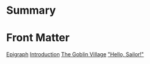 # Summary

# Front Matter
[Epigraph](front_matter/epigraph.md)
[Introduction](front_matter/introduction.md)
[The Goblin Village](front_matter/goblin_village.md)
["Hello, Sailor!"](front_matter/hello_sailor.md)
